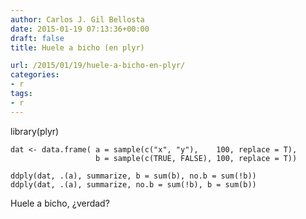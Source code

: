 ```yaml
---
author: Carlos J. Gil Bellosta
date: 2015-01-19 07:13:36+00:00
draft: false
title: Huele a bicho (en plyr)

url: /2015/01/19/huele-a-bicho-en-plyr/
categories:
- r
tags:
- r
---
```


library(plyr)

    dat <- data.frame( a = sample(c("x", "y"),    100, replace = T),
                       b = sample(c(TRUE, FALSE), 100, replace = T))

    ddply(dat, .(a), summarize, b = sum(b), no.b = sum(!b))
    ddply(dat, .(a), summarize, no.b = sum(!b), b = sum(b))



Huele a bicho, ¿verdad?
